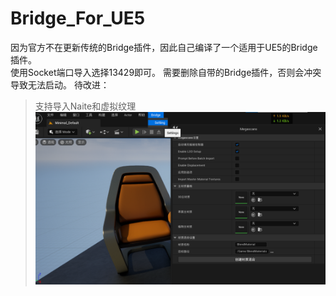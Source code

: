 # Bridge_For_UE5
因为官方不在更新传统的Bridge插件，因此自己编译了一个适用于UE5的Bridge插件。  
使用Socket端口导入选择13429即可。
需要删除自带的Bridge插件，否则会冲突导致无法启动。
待改进：  
>支持导入Naite和虚拟纹理  
 ![image text](https://github.com/dzdart/Bridge_For_UE5/blob/master/Resources/Ex.png)



